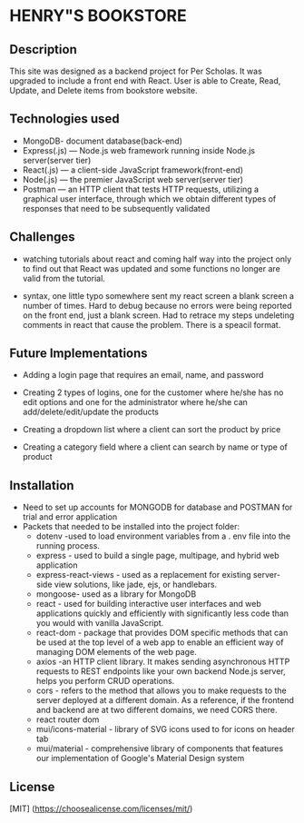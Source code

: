 # HENRY"S BOOKSTORE


## Description

This site was designed as a
backend project for Per Scholas.
It was upgraded to include a front end with React.
User is able to Create, Read, Update, and Delete items from bookstore website.

## Technologies used

* MongoDB- document database(back-end)
* Express(.js) — Node.js web framework running inside Node.js server(server tier)
* React(.js) — a client-side JavaScript framework(front-end)
* Node(.js) — the premier JavaScript web server(server tier)
* Postman — an HTTP client that tests HTTP requests, utilizing a graphical user interface, through which we  obtain different types of responses that need to be subsequently validated


## Challenges

* watching tutorials about react and coming half way into the project only to find out that React was updated and some functions no longer are valid from the tutorial.

* syntax, one little typo somewhere sent my react screen a blank screen a number of times. Hard to debug because no errors were being reported on the front end, just a blank screen. Had to retrace my steps undeleting comments in react that cause the problem. There is a speacil format. 


## Future Implementations

* Adding a login page that requires an email, name, and password

* Creating 2 types of logins, one for the customer where he/she has no edit options and one for the administrator where he/she can add/delete/edit/update the products

* Creating a dropdown list where a client can sort the product by price

* Creating a category field where a client can search by name or type of product


## Installation
* Need to set up accounts for MONGODB for database and POSTMAN for trial and error application
* Packets that needed to be installed into the project folder:
     * dotenv -used to load environment variables from a . env file into the running process.
     * express - used to build a single page, multipage, and hybrid web application
     * express-react-views - used as a replacement for existing server-side view solutions, like jade, ejs, or handlebars.
     * mongoose- used as a library for MongoDB
     * react - used for building interactive user interfaces and web applications quickly and efficiently with significantly less code than you would with vanilla JavaScript.
     * react-dom - package that provides DOM specific methods that can be used at the top level of a web app to enable an efficient way of managing DOM elements of the web page.
     * axios -an HTTP client library. It makes sending asynchronous HTTP requests to REST endpoints like your own backend Node.js server, helps you perform CRUD operations. 
     * cors -  refers to the method that allows you to make requests to the server deployed at a different domain. As a reference, if the frontend and backend are at two different domains, we need CORS there.
     * react router dom
     * mui/icons-material - library of SVG icons used to for icons on header tab
     * mui/material - comprehensive library of components that features our implementation of Google's Material Design system


## License

[MIT]
(https://choosealicense.com/licenses/mit/)